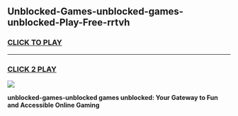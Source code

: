 
## Unblocked-Games-unblocked-games-unblocked-Play-Free-rrtvh
<h3>
<a href="https://premium76.site?title=unblocked-games-unblocked&ref=20M">CLICK TO PLAY</a></h3>
<hr>

<h3>
<a href="https://premium76.site?title=unblocked-games-unblocked&ref=20M">CLICK 2 PLAY</a>
  
</h3>

<a href="https://premium76.site?title=unblocked-games-unblocked&ref=19M"><img src="https://clearcache.store/games.png"></a>


**unblocked-games-unblocked games unblocked: Your Gateway to Fun and Accessible Online Gaming**
